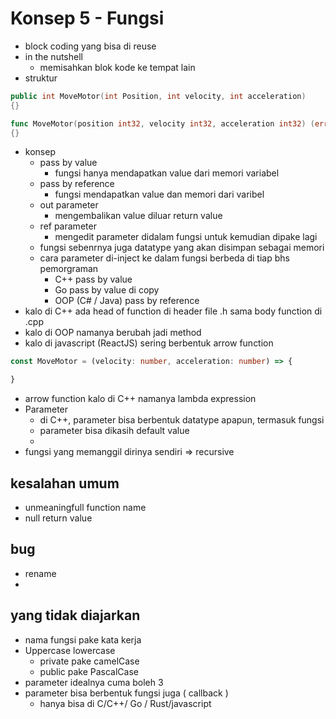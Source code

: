 # Konsep 5 - Fungsi
- block coding yang bisa di reuse
- in the nutshell
	- memisahkan blok kode ke tempat lain
- struktur
```C++
public int MoveMotor(int Position, int velocity, int acceleration)
{}
``` 

```Go
func MoveMotor(position int32, velocity int32, acceleration int32) (error Error, achieve bool)
{}
```
- konsep
	- pass by value
		- fungsi hanya mendapatkan value dari memori variabel
	- pass by reference
		- fungsi mendapatkan value dan memori dari varibel
	- out parameter
		- mengembalikan value diluar return value
	- ref parameter
		- mengedit parameter didalam fungsi untuk kemudian dipake lagi
	- fungsi sebenrnya juga datatype yang akan disimpan sebagai memori
	- cara parameter di-inject ke dalam fungsi berbeda di tiap bhs pemorgraman
		- C++ pass by value
		- Go pass by value di copy
		- OOP (C# / Java) pass by reference
- kalo di C++ ada head of function di header file .h sama body function di .cpp
- kalo di OOP namanya berubah jadi method
- kalo di javascript (ReactJS) sering berbentuk arrow function
``` Typescript
const MoveMotor = (velocity: number, acceleration: number) => {

}
```
- arrow function kalo di C++ namanya lambda expression
- Parameter
	- di C++, parameter bisa berbentuk datatype apapun, termasuk fungsi
	- parameter bisa dikasih default value
	- 
- fungsi yang memanggil dirinya sendiri => recursive
## kesalahan umum
- unmeaningfull function name
- null return value
## bug
- rename
- 
## yang tidak diajarkan
- nama fungsi pake kata kerja
- Uppercase lowercase
	- private pake camelCase
	- public pake PascalCase
- parameter idealnya cuma boleh 3
- parameter bisa berbentuk fungsi juga ( callback )
	- hanya bisa di C/C++/ Go / Rust/javascript

